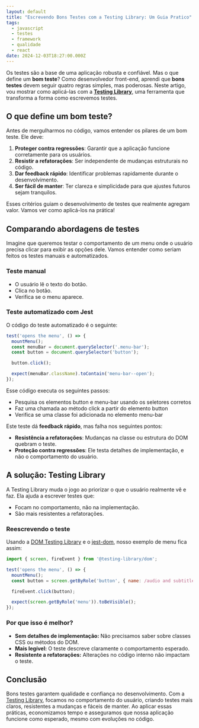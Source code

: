 ```yaml
---
layout: default
title: "Escrevendo Bons Testes com a Testing Library: Um Guia Pratico"
tags:
  - javascript
  - testes
  - framework
  - qualidade
  - react
date: 2024-12-03T18:27:00.000Z
---
```

Os testes são a base de uma aplicação robusta e confiável. Mas o que define um **bom teste**? Como desenvolvedor front-end, aprendi que **bons testes** devem seguir quatro regras simples, mas poderosas. Neste artigo, vou mostrar como aplicá-las com a **[Testing Library](https://testing-library.com/)**, uma ferramenta que transforma a forma como escrevemos testes.

## O que define um bom teste?

Antes de mergulharmos no código, vamos entender os pilares de um bom teste. Ele deve:

1. **Proteger contra regressões**: Garantir que a aplicação funcione corretamente para os usuários.
2. **Resistir a refatorações**: Ser independente de mudanças estruturais no código.
3. **Dar feedback rápido**: Identificar problemas rapidamente durante o desenvolvimento.
4. **Ser fácil de manter**: Ter clareza e simplicidade para que ajustes futuros sejam tranquilos.

Esses critérios guiam o desenvolvimento de testes que realmente agregam valor. Vamos ver como aplicá-los na prática!

## Comparando abordagens de testes

Imagine que queremos testar o comportamento de um menu onde o usuário precisa clicar para exibir as opções dele. Vamos entender como seriam feitos os testes manuais e automatizados.

### Teste manual

* O usuário lê o texto do botão.
* Clica no botão.
* Verifica se o menu aparece.

### Teste automatizado com Jest

O código do teste automatizado é o seguinte:

```javascript
test('opens the menu', () => {
  mountMenu();
  const menuBar = document.querySelector('.menu-bar');
  const button = document.querySelector('button');

  button.click();

  expect(menuBar.className).toContain('menu-bar--open');
});
```

Esse código executa os seguintes passos:

* Pesquisa os elementos button e menu-bar usando os seletores corretos
* Faz uma chamada ao método click a partir do elemento button
* Verifica se uma classe foi adicionada no elemento menu-bar

Este teste dá **feedback rápido**, mas falha nos seguintes pontos:

* **Resistência a refatorações**: Mudanças na classe ou estrutura do DOM quebram o teste.
* **Proteção contra regressões**: Ele testa detalhes de implementação, e não o comportamento do usuário.

## A solução: Testing Library

A Testing Library muda o jogo ao priorizar o que o usuário realmente vê e faz. Ela ajuda a escrever testes que:

* Focam no comportamento, não na implementação.
* São mais resistentes a refatorações.

### Reescrevendo o teste

Usando a [DOM Testing Library](https://testing-library.com/docs/dom-testing-library/intro/) e o [jest-dom](https://github.com/testing-library/jest-dom), nosso exemplo de menu fica assim:

```javascript
import { screen, fireEvent } from '@testing-library/dom';

test('opens the menu', () => {
  mountMenu();
  const button = screen.getByRole('button', { name: /audio and subtitles menu/i });

  fireEvent.click(button);

  expect(screen.getByRole('menu')).toBeVisible();
});
```

### Por que isso é melhor?

* **Sem detalhes de implementação:** Não precisamos saber sobre classes CSS ou métodos do DOM.
* **Mais legível:** O teste descreve claramente o comportamento esperado.
* **Resistente a refatorações:** Alterações no código interno não impactam o teste.

## Conclusão

Bons testes garantem qualidade e confiança no desenvolvimento. Com a [Testing Library](https://testing-library.com/), focamos no comportamento do usuário, criando testes mais claros, resistentes a mudanças e fáceis de manter. Ao aplicar essas práticas, economizamos tempo e asseguramos que nossa aplicação funcione como esperado, mesmo com evoluções no código.
